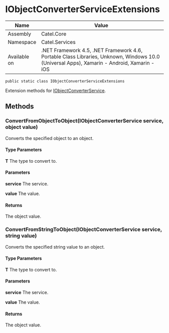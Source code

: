

# IObjectConverterServiceExtensions

Name|Value
---|---
Assembly|Catel.Core
Namespace|Catel.Services
Available on|.NET Framework 4.5, .NET Framework 4.6, Portable Class Libraries, Unknown, Windows 10.0 (Universal Apps), Xamarin - Android, Xamarin - iOS

```
public static class IObjectConverterServiceExtensions
```

Extension methods for [IObjectConverterService](#).



## Methods

### ConvertFromObjectToObject<T>(IObjectConverterService service, object value)

Converts the specified object to an object.

#### Type Parameters

**T**
The type to convert to.

#### Parameters

**service**
The service.

**value**
The value.

#### Returns

The object value.



### ConvertFromStringToObject<T>(IObjectConverterService service, string value)

Converts the specified string value to an object.

#### Type Parameters

**T**
The type to convert to.

#### Parameters

**service**
The service.

**value**
The value.

#### Returns

The object value.




